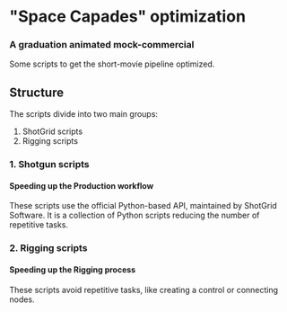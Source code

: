 # "Space Capades" optimization
### A graduation animated mock-commercial 
Some scripts to get the short-movie pipeline optimized.

## Structure
The scripts divide into two main groups:
1. ShotGrid scripts
2. Rigging scripts

### 1. Shotgun scripts 
#### Speeding up the Production workflow
These scripts use the official Python-based API, maintained by ShotGrid Software. It is a collection of Python scripts reducing the number of repetitive tasks.

### 2. Rigging scripts 
#### Speeding up the Rigging process
These scripts avoid repetitive tasks, like creating a control or connecting nodes. 
